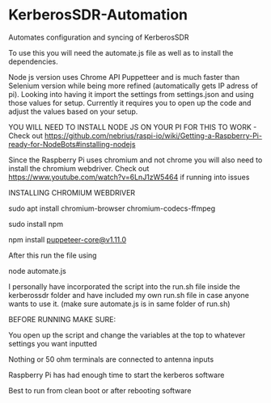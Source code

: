 # KerberosSDR-Automation
Automates configuration and syncing of KerberosSDR

To use this you will need the automate.js file as well as to install the dependencies.

Node js version uses Chrome API Puppetteer and is much faster than Selenium version while being more refined (automatically gets IP adress of pi). Looking into having it import the settings from settings.json and using those values for setup. Currently it requires you to open up the code and adjust the values based on your setup.

YOU WILL NEED TO INSTALL NODE JS ON YOUR PI FOR THIS TO WORK - Check out https://github.com/nebrius/raspi-io/wiki/Getting-a-Raspberry-Pi-ready-for-NodeBots#installing-nodejs

Since the Raspberry Pi uses chromium and not chrome you will also need to install the chromium webdriver. Check out https://www.youtube.com/watch?v=6LnJ1zW5464 if running into issues


INSTALLING CHROMIUM WEBDRIVER

sudo apt install chromium-browser chromium-codecs-ffmpeg

sudo install npm

npm install puppeteer-core@v1.11.0


After this run the file using

node automate.js

I personally have incorporated the script into the run.sh file inside the kerberossdr folder and have included my own run.sh file in case anyone wants to use it. (make sure automate.js is in same folder of run.sh)


BEFORE RUNNING MAKE SURE:

You open up the script and change the variables at the top to whatever settings you want inputted

Nothing or 50 ohm terminals are connected to antenna inputs

Raspberry Pi has had enough time to start the kerberos software

Best to run from clean boot or after rebooting software
